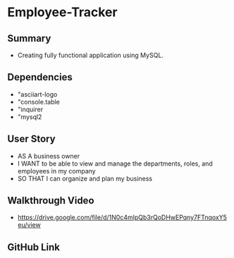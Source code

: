 # Employee-Tracker

## Summary
* Creating fully functional application using MySQL.

## Dependencies

   * "asciiart-logo
   * "console.table
   * "inquirer
   * "mysql2

## User Story
* AS A business owner
* I WANT to be able to view and manage the departments, roles, and employees in my company
* SO THAT I can organize and plan my business

## Walkthrough Video

* https://drive.google.com/file/d/1N0c4mIpQb3rQoDHwEPqny7FTnqoxY5eu/view

## GitHub Link


